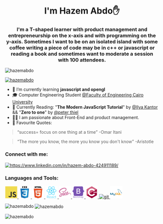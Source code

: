 <h1 align="center">I'm Hazem Abdo✋</h1>
<h3 align="center">I'm a T-shaped learner with product management and entrepreneurship on the x-axis and with programming on the y-axis. Sometimes I want to be on an isolated island with some coffee writing a piece of code may be in c++ or javascript or reading a book and sometimes want to moderate a session with 100 attendees.</h3>

<p align="left"> <img src="https://komarev.com/ghpvc/?username=hazemabdo&label=Profile%20views&color=0e75b6&style=flat" alt="hazemabdo" /> </p>

<p align="left"> <a href="https://github.com/ryo-ma/github-profile-trophy"><img src="https://github-profile-trophy.vercel.app/?username=hazemabdo" alt="hazemabdo" /></a> </p>

- 🌱 I’m currently learning **javascript and opengl**
- 🎓 Computer Engineering Student  <a href="http://eng.cu.edu.eg/ar/">@Faculty of Engineering Cairo University</a>
- 📖 Currently Reading: "**The Modern JavaScript Tutorial**" by [@Ilya Kantor](https://www.linkedin.com/in/iliakan/?originalSubdomain=ru) && "**Zero to one**" by [@peter thiel](https://www.linkedin.com/in/peterthiel)
- 🏃‍♂️ I am passionate about Front-End and product management.
- 💬 Favourite Quotes: 
 > “success= focus on one thing at a time” -Omar Itani
 
 > “The more you know, the more you know you don't know” -Aristotle


<h3 align="left">Connect with me:</h3>
<p align="left">
  <a href="https://linkedin.com/in/https://www.linkedin.com/in/hazem-abdo-424911189/" target="blank"><img align="center" src="https://raw.githubusercontent.com/rahuldkjain/github-profile-readme-generator/master/src/images/icons/Social/linked-in-alt.svg" alt="https://www.linkedin.com/in/hazem-abdo-424911189/" height="30" width="40" /></a>


<h3 align="left">Languages and Tools:</h3>
<p align="left"> <a href="https://getbootstrap.com" target="_blank" rel="noreferrer"> 
<img src="https://raw.githubusercontent.com/devicons/devicon/master/icons/javascript/javascript-original.svg" alt="javascript" width="40" height="40"/> </a> <a href="https://www.mysql.com/" target="_blank" rel="noreferrer">
<img src="https://raw.githubusercontent.com/devicons/devicon/master/icons/css3/css3-original-wordmark.svg" alt="css3" width="40" height="40"/> </a> <a href="https://git-scm.com/" target="_blank" rel="noreferrer"> 
<img src="https://raw.githubusercontent.com/devicons/devicon/master/icons/html5/html5-original-wordmark.svg" alt="html5" width="40" height="40"/> </a> <a href="https://developer.mozilla.org/en-US/docs/Web/JavaScript" target="_blank" rel="noreferrer">
 <img src="https://raw.githubusercontent.com/devicons/devicon/master/icons/react/react-original-wordmark.svg" alt="react" width="40" height="40"/> </a> <a href="https://sass-lang.com" target="_blank" rel="noreferrer"> 
  <img src="https://raw.githubusercontent.com/devicons/devicon/master/icons/sass/sass-original.svg" alt="sass" width="40" height="40"/> 
<img src="https://raw.githubusercontent.com/devicons/devicon/master/icons/bootstrap/bootstrap-plain-wordmark.svg" alt="bootstrap" width="40" height="40"/> </a> <a href="https://www.w3schools.com/cpp/" target="_blank" rel="noreferrer">   
 <img src="https://raw.githubusercontent.com/devicons/devicon/master/icons/cplusplus/cplusplus-original.svg" alt="cplusplus" width="40" height="40"/> </a> <a href="https://www.w3schools.com/css/" target="_blank" rel="noreferrer">  
<img src="https://www.vectorlogo.zone/logos/git-scm/git-scm-icon.svg" alt="git" width="40" height="40"/> </a> <a href="https://www.w3.org/html/" target="_blank" rel="noreferrer">
<img src="https://raw.githubusercontent.com/devicons/devicon/master/icons/mysql/mysql-original-wordmark.svg" alt="mysql" width="40" height="40"/> </a> <a href="https://reactjs.org/" target="_blank" rel="noreferrer"> 
 </a> </p>

<p><img align="left" src="https://github-readme-stats.vercel.app/api/top-langs?username=hazemabdo&show_icons=true&locale=en&layout=compact" alt="hazemabdo" /></p>

<p>&nbsp;<img align="center" src="https://github-readme-stats.vercel.app/api?username=hazemabdo&show_icons=true&locale=en" alt="hazemabdo" /></p>

<p><img align="center" src="https://github-readme-streak-stats.herokuapp.com/?user=hazemabdo&" alt="hazemabdo" /></p>
